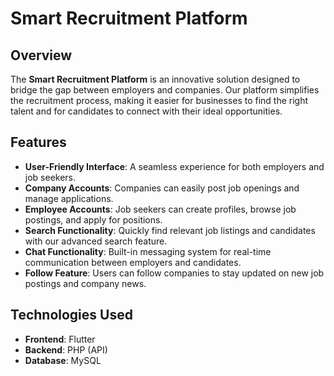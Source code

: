 # Smart Recruitment Platform

## Overview
The **Smart Recruitment Platform** is an innovative solution designed to bridge the gap between employers and companies. Our platform simplifies the recruitment process, making it easier for businesses to find the right talent and for candidates to connect with their ideal opportunities.

## Features
- **User-Friendly Interface**: A seamless experience for both employers and job seekers.
- **Company Accounts**: Companies can easily post job openings and manage applications.
- **Employee Accounts**: Job seekers can create profiles, browse job postings, and apply for positions.
- **Search Functionality**: Quickly find relevant job listings and candidates with our advanced search feature.
- **Chat Functionality**: Built-in messaging system for real-time communication between employers and candidates.
- **Follow Feature**: Users can follow companies to stay updated on new job postings and company news.

## Technologies Used
- **Frontend**: Flutter
- **Backend**: PHP (API)
- **Database**: MySQL

